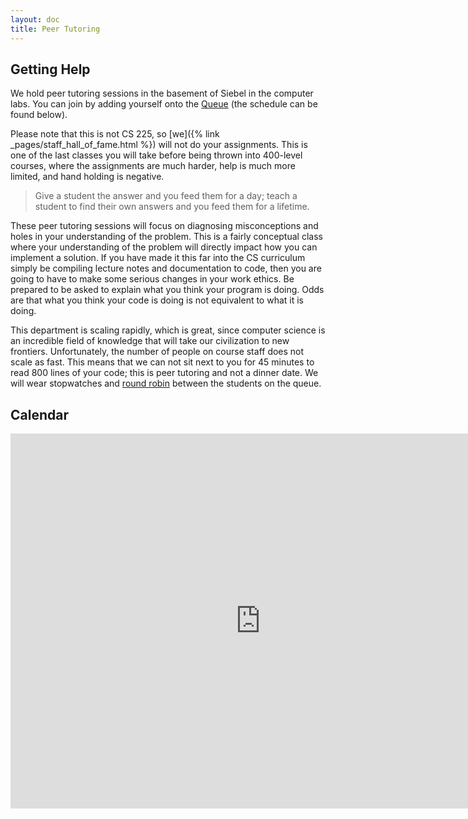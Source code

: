 ```yaml
---
layout: doc
title: Peer Tutoring
---
```


## Getting Help

We hold peer tutoring sessions in the basement of Siebel in the computer labs. You can join by adding yourself onto the [Queue](https://edu.cs.illinois.edu/queue/) (the schedule can be found below).

Please note that this is not CS 225, so [we]({% link _pages/staff_hall_of_fame.html %}) will not do your assignments. This is one of the last classes you will take before being thrown into 400-level courses, where the assignments are much harder, help is much more limited, and hand holding is negative.

> Give a student the answer and you feed them for a day; teach a student to find their own answers and you feed them for a lifetime.

These peer tutoring sessions will focus on diagnosing misconceptions and holes in your understanding of the problem. This is a fairly conceptual class where your understanding of the problem will directly impact how you can implement a solution. If you have made it this far into the CS curriculum simply be compiling lecture notes and documentation to code, then you are going to have to make some serious changes in your work ethics. Be prepared to be asked to explain what you think your program is doing. Odds are that what you think your code is doing is not equivalent to what it is doing.

This department is scaling rapidly, which is great, since computer science is an incredible field of knowledge that will take our civilization to new frontiers. Unfortunately, the number of people on course staff does not scale as fast. This means that we can not sit next to you for 45 minutes to read 800 lines of your code; this is peer tutoring and not a dinner date. We will wear stopwatches and [round robin](https://en.wikipedia.org/wiki/Round-robin_scheduling) between the students on the queue.

## Calendar

<iframe src="https://calendar.google.com/calendar/embed?src=illinois.edu_rtpfqbnbvd071rcps8oougljis%40group.calendar.google.com&ctz=America%2FChicago&mode=WEEK&wkst=2&color=%232952A3&bgcolor=%23FFFFFF" style="border: 0" width="800" height="600" frameborder="0" scrolling="no" style=" border-width:0 " width="100%" height="800px" frameborder="0" scrolling="no"></iframe>